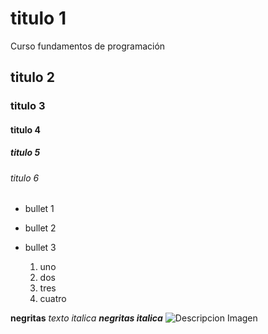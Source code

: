 # titulo 1
Curso fundamentos de programación 
## titulo 2
### titulo 3
#### titulo 4
##### titulo 5
###### titulo 6

* bullet 1
* bullet 2
* bullet 3

  1. uno
  2. dos
  3. tres
  4. cuatro

**negritas**
_texto italica_
***negritas italica***
![Descripcion Imagen](![image](https://github.com/user-attachments/assets/de2c0fab-024f-4fbc-abb4-a08e24133e00)
)
